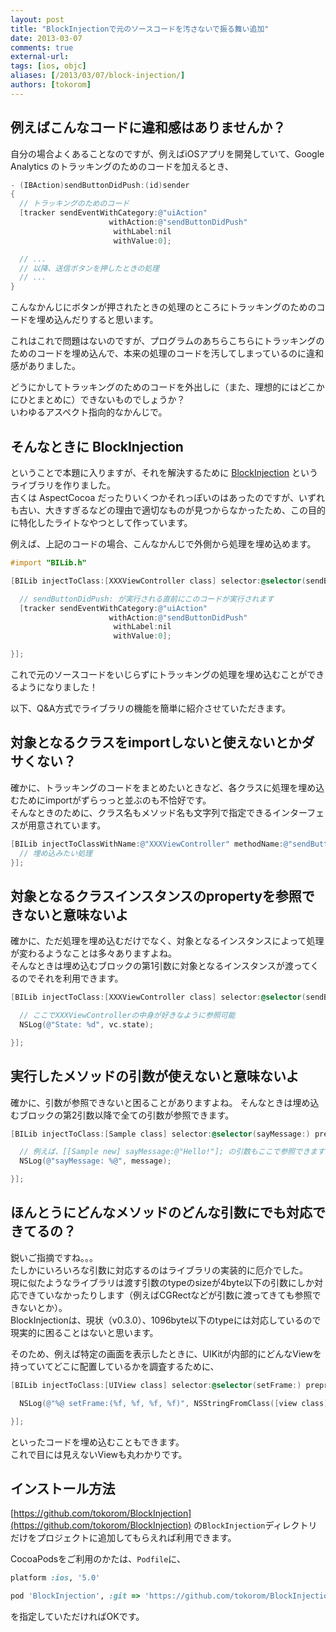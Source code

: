 ```yaml
---
layout: post
title: "BlockInjectionで元のソースコードを汚さないで振る舞い追加"
date: 2013-03-07
comments: true
external-url: 
tags: [ios, objc]
aliases: [/2013/03/07/block-injection/]
authors: [tokorom]
---
```


## 例えばこんなコードに違和感はありませんか？

自分の場合よくあることなのですが、例えばiOSアプリを開発していて、Google Analytics のトラッキングのためのコードを加えるとき、

``` objective-c
- (IBAction)sendButtonDidPush:(id)sender
{
  // トラッキングのためのコード
  [tracker sendEventWithCategory:@"uiAction"
                      withAction:@"sendButtonDidPush"
                       withLabel:nil
                       withValue:0];

  // ...
  // 以降、送信ボタンを押したときの処理
  // ...
}
```

こんなかんじにボタンが押されたときの処理のところにトラッキングのためのコードを埋め込んだりすると思います。

これはこれで問題はないのですが、プログラムのあちらこちらにトラッキングのためのコードを埋め込んで、本来の処理のコードを汚してしまっているのに違和感がありました。

どうにかしてトラッキングのためのコードを外出しに（また、理想的にはどこかにひとまとめに）できないものでしょうか？  
いわゆるアスペクト指向的なかんじで。

## そんなときに BlockInjection

ということで本題に入りますが、それを解決するために [BlockInjection](https://github.com/tokorom/BlockInjection) というライブラリを作りました。  
古くは AspectCocoa だったりいくつかそれっぽいのはあったのですが、いずれも古い、大きすぎるなどの理由で適切なものが見つからなかったため、この目的に特化したライトなやつとして作っています。

例えば、上記のコードの場合、こんなかんじで外側から処理を埋め込めます。

<!-- more -->

``` objective-c
#import "BILib.h"

[BILib injectToClass:[XXXViewController class] selector:@selector(sendButtonDidPush:) preprocess:^{

  // sendButtonDidPush: が実行される直前にこのコードが実行されます
  [tracker sendEventWithCategory:@"uiAction"
                      withAction:@"sendButtonDidPush"
                       withLabel:nil
                       withValue:0];

}];
```

これで元のソースコードをいじらずにトラッキングの処理を埋め込むことができるようになりました！

以下、Q&A方式でライブラリの機能を簡単に紹介させていただきます。

## 対象となるクラスをimportしないと使えないとかダサくない？

確かに、トラッキングのコードをまとめたいときなど、各クラスに処理を埋め込むためにimportがずらっっと並ぶのも不恰好です。  
そんなときのために、クラス名もメソッド名も文字列で指定できるインターフェスが用意されています。

``` objective-c
[BILib injectToClassWithName:@"XXXViewController" methodName:@"sendButtonDidPush:" preprocess:^{
  // 埋め込みたい処理
}];
```

## 対象となるクラスインスタンスのpropertyを参照できないと意味ないよ

確かに、ただ処理を埋め込むだけでなく、対象となるインスタンスによって処理が変わるようなことは多々ありますよね。  
そんなときは埋め込むブロックの第1引数に対象となるインスタンスが渡ってくるのでそれを利用できます。

``` objective-c
[BILib injectToClass:[XXXViewController class] selector:@selector(sendButtonDidPush:) preprocess:^(XXXViewController* vc){

  // ここでXXXViewControllerの中身が好きなように参照可能
  NSLog(@"State: %d", vc.state);

}];
```

## 実行したメソッドの引数が使えないと意味ないよ

確かに、引数が参照できないと困ることがありますよね。
そんなときは埋め込むブロックの第2引数以降で全ての引数が参照できます。

``` objective-c
[BILib injectToClass:[Sample class] selector:@selector(sayMessage:) preprocess:^(Sample* sample, NSString* message){

  // 例えば、[[Sample new] sayMessage:@"Hello!"]; の引数もここで参照できます
  NSLog(@"sayMessage: %@", message);

}];
```

## ほんとうにどんなメソッドのどんな引数にでも対応できてるの？

鋭いご指摘ですね。。。  
たしかにいろいろな引数に対応するのはライブラリの実装的に厄介でした。  
現に似たようなライブラリは渡す引数のtypeのsizeが4byte以下の引数にしか対応できていなかったりします（例えばCGRectなどが引数に渡ってきても参照できないとか）。  
BlockInjectionは、現状（v0.3.0）、1096byte以下のtypeには対応しているので現実的に困ることはないと思います。  

そのため、例えば特定の画面を表示したときに、UIKitが内部的にどんなViewを持っていてどこに配置しているかを調査するために、

``` objective-c
[BILib injectToClass:[UIView class] selector:@selector(setFrame:) preprocess:^(UIView* view, CGRect frame){

  NSLog(@"%@ setFrame:(%f, %f, %f, %f)", NSStringFromClass([view class]), frame.origin.x, frame.origin.y, frame.size.width, frame.size.height);

}];
```

といったコードを埋め込むこともできます。  
これで目には見えないViewも丸わかりです。

## インストール方法

[https://github.com/tokorom/BlockInjection](https://github.com/tokorom/BlockInjection)
の`BlockInjection`ディレクトリだけをプロジェクトに追加してもらえれば利用できます。


CocoaPodsをご利用のかたは、`Podfile`に、

``` ruby
platform :ios, '5.0'

pod 'BlockInjection', :git => 'https://github.com/tokorom/BlockInjection.git'
```

を指定していただければOKです。
